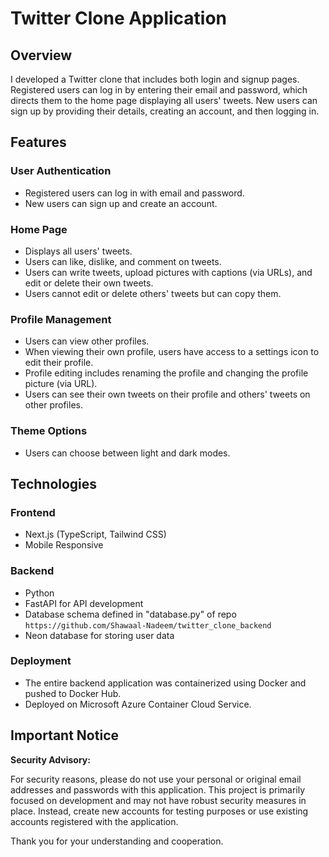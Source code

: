 # Twitter Clone Application

## Overview
I developed a Twitter clone that includes both login and signup pages. Registered users can log in by entering their email and password, which directs them to the home page displaying all users' tweets. New users can sign up by providing their details, creating an account, and then logging in.

## Features

### User Authentication
- Registered users can log in with email and password.
- New users can sign up and create an account.

### Home Page
- Displays all users' tweets.
- Users can like, dislike, and comment on tweets.
- Users can write tweets, upload pictures with captions (via URLs), and edit or delete their own tweets.
- Users cannot edit or delete others' tweets but can copy them.

### Profile Management
- Users can view other profiles.
- When viewing their own profile, users have access to a settings icon to edit their profile.
- Profile editing includes renaming the profile and changing the profile picture (via URL).
- Users can see their own tweets on their profile and others' tweets on other profiles.

### Theme Options
- Users can choose between light and dark modes.

## Technologies

### Frontend
- Next.js (TypeScript, Tailwind CSS)
- Mobile Responsive

### Backend
- Python 
- FastAPI for API development
- Database schema defined in "database.py" of repo `https://github.com/Shawaal-Nadeem/twitter_clone_backend`
- Neon database for storing user data

### Deployment
- The entire backend application was containerized using Docker and pushed to Docker Hub.
- Deployed on Microsoft Azure Container Cloud Service.

## Important Notice

**Security Advisory:**

For security reasons, please do not use your personal or original email addresses and passwords with this application. This project is primarily focused on development and may not have robust security measures in place. Instead, create new accounts for testing purposes or use existing accounts registered with the application.

Thank you for your understanding and cooperation.

